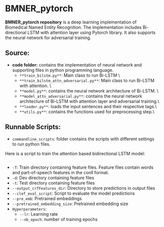 # BMNER_pytorch

**BMNER_pytorch repository** is a deep learning implementation of Biomedical Named Entity Recognition. The implementation includes Bi-directional LSTM with attention layer using Pytorch library. It also supports the neural network for adversarial training. 

## Source:

* **code folder:** contains the implementation of neural network and supporting files in python programming language.
  * `**train_bilstm.py**`: Main class to run Bi-LSTM \
  * `**train_bilstm_attn_adversarial.py**`: Main class to run Bi-LSTM with attention. \
  * `**model.py**`: contains the neural network architecture of Bi-LSTM. \
  * `**model_attn_adversarial.py**`: contains the neural network architecture of Bi-LSTM with attention layer and adversarial training.\
  * `**loader.py**`: loads the input sentences and their respective tags.\
  * `**utils.py**`: contains the functions used for preprocessing step.\



## Runnable Scripts:

* `commandline_scripts`: folder contains the scripts with different settings to run python files.

Here is a script to train the attention based bidirectional LSTM model:
```**python train_bilstm_attn_adversarial.py** -T 'train/train_all.features' -d 'train/dev_all.features' -t 'test/test.features' --score score.test.3features --test_crfFeatures_dir 'test/features' --output_crfFeatures_dir test/features_OP/pytorch_$1.features  --clef_eval_script 'commandline_scripts/apr132018_bilstm_newattn_adversarial.eval.sh' --pre_emb 'deepnlclef_glove_train_test_Vectors_vocab_vectors' --pretrained_embedding_size 50 --lstm_output_size 100 --lr 0.001 --nb_epoch 150 --lower 0 --attn_model 'general'
```

* `-T`: Train directory containing feature files. Feature files contain words and part-of-speech features in the conll format.
* `-d`: Dev directory containing feature files
* `-t`: Test directory containing feature files
* `--output_crfFeatures_dir`: Directory to store predictions in output files
* `--clef_eval_script`: Script to evaluate the model predictions
* `--pre_emb`: Pretrained embeddings
* `--pretrained_embedding_size`: Pretrained embedding size
* `Hyperparameters`:
   *  `--lr`: Learning rate
   *  `--nb_epoch`: number of training epochs
